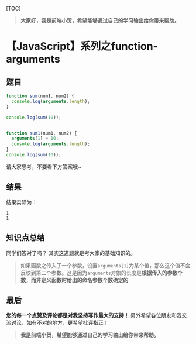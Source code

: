 
[TOC]

> **大家好，我是前端小贺，希望能够通过自己的学习输出给你带来帮助。**

# 【JavaScript】系列之function-arguments

## 题目
```js
function sum(num1, num2) {
  console.log(arguments.length);
}

console.log(sum(10));


function sum1(num1, num2) {
  arguments[1] = 10;
  console.log(arguments.length);
}
console.log(sum(10));
```

请大家思考，不要看下方答案哦~


## 结果

结果实际为：

```shell
1
1
```

## 知识点总结
同学们答对了吗？
其实这道题就是考大家的基础知识的。

> 如果函数之传入了一个参数，设置`arguments[1]`为某个值，那么这个值不会反映到第二个参数。这是因为`arguments`对象的长度是**根据传入的参数个数，而非定义函数时给出的命名参数个数确定的**

## 最后

**您的每一个点赞及评论都是对我坚持写作最大的支持！**
另外希望各位朋友和我交流讨论，如有不对的地方，更希望批评指正！

> **我是前端小贺，希望能够通过自己的学习输出给你带来帮助。**
